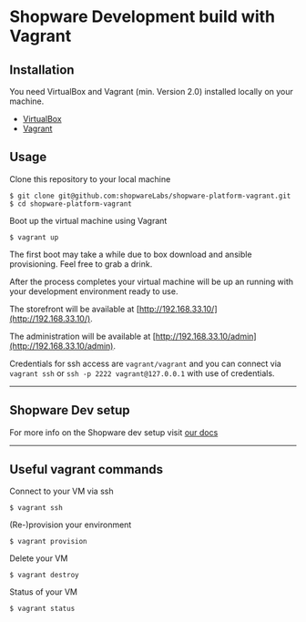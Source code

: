 Shopware Development build with Vagrant
=======================================

## Installation
You need VirtualBox and Vagrant (min. Version 2.0) installed locally on your machine.
- [VirtualBox](https://www.virtualbox.org/wiki/Downloads)
- [Vagrant](https://www.vagrantup.com/downloads.html)

## Usage

Clone this repository to your local machine
    
    $ git clone git@github.com:shopwareLabs/shopware-platform-vagrant.git
    $ cd shopware-platform-vagrant

Boot up the virtual machine using Vagrant
    
    $ vagrant up

The first boot may take a while due to box download and ansible provisioning. Feel free to grab a drink.

After the process completes your virtual machine will be up an running with your development environment ready to use. 

The storefront will be available at [http://192.168.33.10/](http://192.168.33.10/).

The administration will be available at [http://192.168.33.10/admin](http://192.168.33.10/admin).

Credentials for ssh access are `vagrant/vagrant` and you can connect via `vagrant ssh` or `ssh -p 2222 vagrant@127.0.0.1` with use of credentials.

---

## Shopware Dev setup

For more info on the Shopware dev setup visit [our docs](https://docs.shopware.com/en/shopware-platform-dev-en/getting-started/installation-guide)

---

## Useful vagrant commands 

Connect to your VM via ssh
    
    $ vagrant ssh 

(Re-)provision your environment

    $ vagrant provision

Delete your VM 

    $ vagrant destroy

Status of your VM

    $ vagrant status
